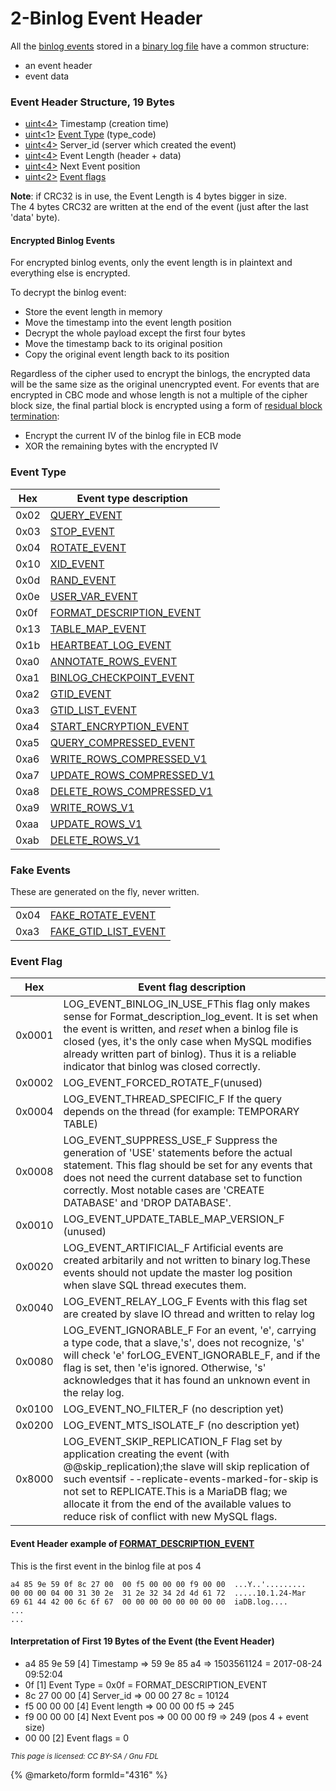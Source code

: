 # 2-Binlog Event Header

All the [binlog events](1-binlog-events.md) stored in a [binary log file](../../../../../server-management/server-monitoring-logs/binary-log/) have a common structure:

* an event header
* event data

### Event Header Structure, 19 Bytes

* [uint<4>](../protocol-data-types.md#fixed-length-bytes) Timestamp (creation time)
* [uint<1>](../protocol-data-types.md#fixed-length-bytes) [Event Type](2-binlog-event-header.md#event-type) (type\_code)
* [uint<4>](../protocol-data-types.md#fixed-length-bytes) Server\_id (server which created the event)
* [uint<4>](../protocol-data-types.md#fixed-length-bytes) Event Length (header + data)
* [uint<4>](../protocol-data-types.md#fixed-length-bytes) Next Event position
* [uint<2>](../protocol-data-types.md#fixed-length-bytes) [Event flags](2-binlog-event-header.md#event-flag)

**Note**: if CRC32 is in use, the Event Length is 4 bytes bigger in size.\
The 4 bytes CRC32 are written at the end of the event (just after the last 'data' byte).

#### Encrypted Binlog Events

For encrypted binlog events, only the event length is in plaintext and everything else is encrypted.

To decrypt the binlog event:

* Store the event length in memory
* Move the timestamp into the event length position
* Decrypt the whole payload except the first four bytes
* Move the timestamp back to its original position
* Copy the original event length back to its position

Regardless of the cipher used to encrypt the binlogs, the encrypted data will be the same size as the original unencrypted event. For events that are encrypted in CBC mode and whose length is not a multiple of the cipher block size, the final partial block is encrypted using a form of [residual block termination](https://en.wikipedia.org/wiki/Residual_block_termination):

* Encrypt the current IV of the binlog file in ECB mode
* XOR the remaining bytes with the encrypted IV

### Event Type

| Hex  | Event type description                                                      |
| ---- | --------------------------------------------------------------------------- |
| 0x02 | [QUERY\_EVENT](query_event.md)                                              |
| 0x03 | [STOP\_EVENT](stop_event.md)                                                |
| 0x04 | [ROTATE\_EVENT](rotate_event.md)                                            |
| 0x10 | [XID\_EVENT](xid_event.md)                                                  |
| 0x0d | [RAND\_EVENT](rand_event.md)                                                |
| 0x0e | [USER\_VAR\_EVENT](user_var_event.md)                                       |
| 0x0f | [FORMAT\_DESCRIPTION\_EVENT](format_description_event.md)                   |
| 0x13 | [TABLE\_MAP\_EVENT](table_map_event.md)                                     |
| 0x1b | [HEARTBEAT\_LOG\_EVENT](heartbeat_log_event.md)                             |
| 0xa0 | [ANNOTATE\_ROWS\_EVENT](annotate_rows_event.md)                             |
| 0xa1 | [BINLOG\_CHECKPOINT\_EVENT](binlog_checkpoint_event.md)                     |
| 0xa2 | [GTID\_EVENT](gtid_event.md)                                                |
| 0xa3 | [GTID\_LIST\_EVENT](gtid_list_event.md)                                     |
| 0xa4 | [START\_ENCRYPTION\_EVENT](start_encryption_event.md)                       |
| 0xa5 | [QUERY\_COMPRESSED\_EVENT](query_event.md)                                  |
| 0xa6 | [WRITE\_ROWS\_COMPRESSED\_V1](rows_event_v1v2-rows_compressed_event_v1.md)  |
| 0xa7 | [UPDATE\_ROWS\_COMPRESSED\_V1](rows_event_v1v2-rows_compressed_event_v1.md) |
| 0xa8 | [DELETE\_ROWS\_COMPRESSED\_V1](rows_event_v1v2-rows_compressed_event_v1.md) |
| 0xa9 | [WRITE\_ROWS\_V1](rows_event_v1v2-rows_compressed_event_v1.md)              |
| 0xaa | [UPDATE\_ROWS\_V1](rows_event_v1v2-rows_compressed_event_v1.md)             |
| 0xab | [DELETE\_ROWS\_V1](rows_event_v1v2-rows_compressed_event_v1.md)             |

### Fake Events

These are generated on the fly, never written.

|      |                                                    |
| ---- | -------------------------------------------------- |
| 0x04 | [FAKE\_ROTATE\_EVENT](fake-rotate_event.md)        |
| 0xa3 | [FAKE\_GTID\_LIST\_EVENT](fake-gtid_list-event.md) |

### Event Flag

| Hex    | Event flag description                                                                                                                                                                                                                                                                                                                          |
| ------ | ----------------------------------------------------------------------------------------------------------------------------------------------------------------------------------------------------------------------------------------------------------------------------------------------------------------------------------------------- |
| 0x0001 | LOG\_EVENT\_BINLOG\_IN\_USE\_FThis flag only makes sense for Format\_description\_log\_event. It is set when the event is written, and _reset_ when a binlog file is closed (yes, it's the only case when MySQL modifies already written part of binlog). Thus it is a reliable indicator that binlog was closed correctly.                     |
| 0x0002 | LOG\_EVENT\_FORCED\_ROTATE\_F(unused)                                                                                                                                                                                                                                                                                                           |
| 0x0004 | LOG\_EVENT\_THREAD\_SPECIFIC\_F If the query depends on the thread (for example: TEMPORARY TABLE)                                                                                                                                                                                                                                               |
| 0x0008 | LOG\_EVENT\_SUPPRESS\_USE\_F Suppress the generation of 'USE' statements before the actual statement. This flag should be set for any events that does not need the current database set to function correctly. Most notable cases are 'CREATE DATABASE' and 'DROP DATABASE'.                                                                   |
| 0x0010 | LOG\_EVENT\_UPDATE\_TABLE\_MAP\_VERSION\_F (unused)                                                                                                                                                                                                                                                                                             |
| 0x0020 | LOG\_EVENT\_ARTIFICIAL\_F Artificial events are created arbitarily and not written to binary log.These events should not update the master log position when slave SQL thread executes them.                                                                                                                                                    |
| 0x0040 | LOG\_EVENT\_RELAY\_LOG\_F Events with this flag set are created by slave IO thread and written to relay log                                                                                                                                                                                                                                     |
| 0x0080 | LOG\_EVENT\_IGNORABLE\_F For an event, 'e', carrying a type code, that a slave,'s', does not recognize, 's' will check 'e' forLOG\_EVENT\_IGNORABLE\_F, and if the flag is set, then 'e'is ignored. Otherwise, 's' acknowledges that it has found an unknown event in the relay log.                                                            |
| 0x0100 | LOG\_EVENT\_NO\_FILTER\_F (no description yet)                                                                                                                                                                                                                                                                                                  |
| 0x0200 | LOG\_EVENT\_MTS\_ISOLATE\_F (no description yet)                                                                                                                                                                                                                                                                                                |
| 0x8000 | LOG\_EVENT\_SKIP\_REPLICATION\_F Flag set by application creating the event (with @@skip\_replication);the slave will skip replication of such eventsif --replicate-events-marked-for-skip is not set to REPLICATE.This is a MariaDB flag; we allocate it from the end of the available values to reduce risk of conflict with new MySQL flags. |

#### Event Header example of [FORMAT\_DESCRIPTION\_EVENT](format_description_event.md)

This is the first event in the binlog file at pos 4

```
a4 85 9e 59 0f 8c 27 00  00 f5 00 00 00 f9 00 00  ...Y..'.........
00 00 00 04 00 31 30 2e  31 2e 32 34 2d 4d 61 72  .....10.1.24-Mar
69 61 44 42 00 6c 6f 67  00 00 00 00 00 00 00 00  iaDB.log....
...
...
```

#### Interpretation of First 19 Bytes of the Event (the Event Header)

* a4 85 9e 59 \[4] Timestamp => 59 9e 85 a4 => 1503561124 = 2017-08-24 09:52:04
* 0f \[1] Event Type = 0x0f = FORMAT\_DESCRIPTION\_EVENT
* 8c 27 00 00 \[4] Server\_id => 00 00 27 8c = 10124
* f5 00 00 00 \[4] Event length => 00 00 00 f5 => 245
* f9 00 00 00 \[4] Next Event pos => 00 00 00 f9 => 249 (pos 4 + event size)
* 00 00 \[2] Event flags = 0

<sub>_This page is licensed: CC BY-SA / Gnu FDL_</sub>

{% @marketo/form formId="4316" %}
